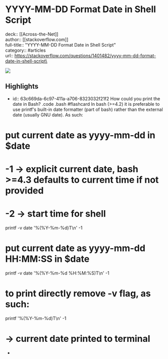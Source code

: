 # YYYY-MM-DD Format Date in Shell Script

deck:: [[Across-the-Net]]\
author:: [[stackoverflow.com]]\
full-title:: "YYYY-MM-DD Format Date in Shell Script"\
category:: #articles\
url:: https://stackoverflow.com/questions/1401482/yyyy-mm-dd-format-date-in-shell-script\

![](https://readwise-assets.s3.amazonaws.com/static/images/article1.be68295a7e40.png)
## Highlights
- id:: 63c669da-6c97-411a-a706-8323032f21f2
   How could you print the date in Bash? .code .bash #flashcard 
    In bash (>=4.2) it is preferable to use printf's built-in date formatter (part of bash) rather than the external date (usually GNU date).
     As such:
# put current date as yyyy-mm-dd in $date
# -1 -> explicit current date, bash >=4.3 defaults to current time if not provided
# -2 -> start time for shell
   printf -v date '%(%Y-%m-%d)T\n' -1
# put current date as yyyy-mm-dd HH:MM:SS in $date
   printf -v date '%(%Y-%m-%d %H:%M:%S)T\n' -1
# to print directly remove -v flag, as such:
   printf '%(%Y-%m-%d)T\n' -1
# -> current date printed to terminal
-